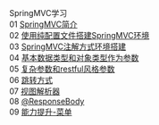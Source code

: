 SpringMVC学习  
01 [SpringMVC简介](https://github.com/HelloKittycoder/JavaWebLearning/tree/master/FrameworkPre/springmvc-study/demo)  
02 [使用纯配置文件搭建SpringMVC环境](https://github.com/HelloKittycoder/JavaWebLearning/tree/master/FrameworkPre/springmvc-study/springmvc01)  
03 [SpringMVC注解方式环境搭建](https://github.com/HelloKittycoder/JavaWebLearning/tree/master/FrameworkPre/springmvc-study/springmvc02)  
04 [基本数据类型和对象类型作为参数](https://github.com/HelloKittycoder/JavaWebLearning/tree/master/FrameworkPre/springmvc-study/springmvc03)  
05 [复杂参数和restful风格参数](https://github.com/HelloKittycoder/JavaWebLearning/commit/a632fecb8028d90b3e95e2954c35845a540f3eb6)  
06 [跳转方式](https://github.com/HelloKittycoder/JavaWebLearning/tree/master/FrameworkPre/springmvc-study/springmvc05)  
07 [视图解析器](https://github.com/HelloKittycoder/JavaWebLearning/tree/master/FrameworkPre/springmvc-study/springmvc06)  
08 [@ResponseBody](https://github.com/HelloKittycoder/JavaWebLearning/tree/master/FrameworkPre/springmvc-study/springmvc07)  
09 [能力提升-菜单](https://github.com/HelloKittycoder/JavaWebLearning/tree/master/FrameworkPre/springmvc-study/menu)  
